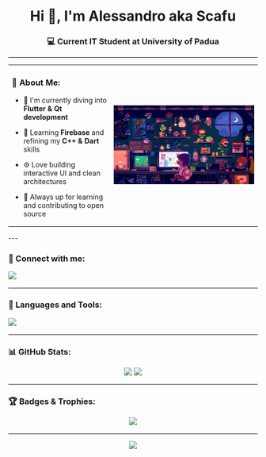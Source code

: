 <h1 align="center">Hi 👋, I'm Alessandro aka Scafu</h1>
<h3 align="center">💻 Current IT Student at University of Padua</h3>

---

<table>
  <tr>
    <td>

### 🧠 About Me:
- 🔭 I'm currently diving into **Flutter & Qt development**
- 🌱 Learning **Firebase** and refining my **C++ & Dart** skills
- ⚙️ Love building interactive UI and clean architectures
- 🎯 Always up for learning and contributing to open source

    </td>
    <td>
      <img src="https://raw.githubusercontent.com/scafu/scafu/main/mainGithub.gif" alt="Chill Mario Pixel Art"/>
    </td>
  </tr>
</table>
---

### 🔗 Connect with me:
<p align="left">
  <a href="https://instagram.com/alessandro.mazzariol" target="blank">
    <img src="https://skillicons.dev/icons?i=instagram&theme=dark" height="30"/>
  </a>
</p>

---

### 🧰 Languages and Tools:
<p align="left">
  <img src="https://skillicons.dev/icons?i=c,cpp,dart,flutter,firebase,git,qt&theme=dark" />
</p>

---

### 📊 GitHub Stats:
<div align="center">
  <img src="https://github-readme-stats.vercel.app/api?username=scafu&show_icons=true&theme=catppuccin&hide_border=true" width="48%"/>
  <img src="https://github-readme-stats.vercel.app/api/top-langs/?username=scafu&layout=compact&theme=catppuccin&hide_border=true" width="48%"/>
</div>

---

### 🏆 Badges & Trophies:
<p align="center">
  <img src="https://github-profile-trophy.vercel.app/?username=scafu&theme=onedark&no-bg=true&no-frame=true&column=7"/>
</p>

---


<div align="center">
  <img src="https://capsule-render.vercel.app/api?type=waving&color=8aadf4&height=150&section=footer"/>
</div>

